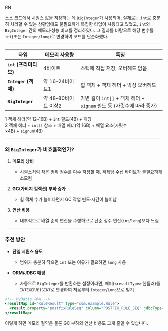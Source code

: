  RN

소스 코드에서 시퀀스 값을 저장하는 데 `BigInteger`가 사용되어, 실제로는 `int`로 충분히 처리할 수 있는 상황임에도 불필요하게 복잡한 타입이 사용되고 있었고,
`int`와 `BigInteger` 간의 메모리·성능 비교를 정리하였다. 그 결과를 바탕으로 해당 변수를 `int`(또는 `Integer/long`)로 변경하여 코드를 단순화했다.

---


|타입|메모리 사용량|특징|
|---|---|---|
|**`int` (프리미티브)**|4바이트|스택에 직접 저장, 오버헤드 없음|
|**`Integer` (객체)**|약 16–24바이트1|힙 객체 + 객체 헤더 + 박싱 오버헤드|
|**`BigInteger`**|약 48–80바이트 이상2|가변 길이 `int[]` + 객체 헤더 + `signum` 필드 등 (자릿수에 따라 증가)|

1 객체 헤더(약 12–16B) + `int` 필드(4B) + 패딩  
2 객체 헤더 + `int[]` 참조 + 배열 헤더(약 16B) + 배열 요소(자릿수×4B) + `signum`(4B)

---

### 왜 `BigInteger`가 비효율적인가?

1. **메모리 낭비**
    
    - 시퀀스처럼 작은 범위 정수를 다수 저장할 때, 객체당 수십 바이트가 불필요하게 소모됨
        
2. **GC(가비지 컬렉션) 부하 증가**
    
    - 힙 객체 수가 늘어나면서 GC 작업 빈도·시간이 늘어남
        
3. **연산 비용**
    
    - 내부적으로 배열 순회 연산을 수행하므로 단순 정수 연산(`int`/`long`)보다 느림
        

---

### 추천 방안

- **단일 시퀀스 용도**
    
    - 범위가 충분히 작으면 `int` 또는 여유가 필요하면 `long` 사용
        
- **ORM/JDBC 매핑**
    
    - 자동으로 `BigInteger`를 반환하는 설정이라면, 매퍼(`<resultType>`·핸들러)를 `INTEGER`/`BIGINT`로 변경하여 처음부터 `Integer`/`Long`으로 받기
        

```xml
<!-- MyBatis 예시 -->
<resultMap id="RuleResult" type="com.example.Rule">
  <result property="postfixRuleSeq" column="POSTFIX_RULE_SEQ" jdbcType="INTEGER"/>
</resultMap>
```

이렇게 하면 메모리 절약은 물론 GC 부하와 연산 비용도 크게 줄일 수 있습니다.